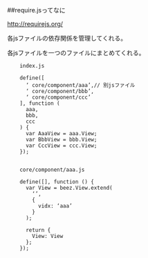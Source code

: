 ##require.jsってなに
  
http://requirejs.org/  
  
各jsファイルの依存関係を管理してくれる。  
  
各jsファイルを一つのファイルにまとめてくれる。  


        index.js
        
        define([
          ‘ core/component/aaa’,// 別jsファイル
          ‘ core/component/bbb’,
          ‘ core/component/ccc’
        ], function (
          aaa,
          bbb,
          ccc
        ) {
          var AaaView = aaa.View;
          var BbbView = bbb.View;
          var CccView = ccc.View;
        });

    
        core/component/aaa.js  
            
        define([], function () {
          var View = beez.View.extend(
            ‘’,
            {
              vidx: ‘aaa’
            }
          );
        
          return {
            View: View
          };
        });


